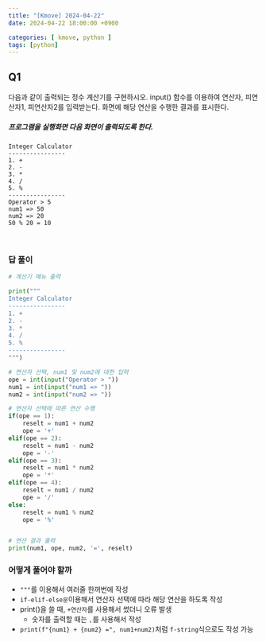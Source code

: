 ```yaml
---
title: "[Kmove] 2024-04-22"
date: 2024-04-22 18:00:00 +0900

categories: [ kmove, python ]
tags: [python]
---
```



## Q1
다음과 같이 출력되는 정수 계산기를 구현하시오. input() 함수를 이용하여 연산자, 피연산자1, 피연산자2를 입력받는다. 화면에 해당 연산을 수행한 결과를 표시한다.

##### 프로그램을 실행화면 다음 화면이 출력되도록 한다.
```
Integer Calculator
----------------
1. +
2. -
3. *
4. /
5. %
----------------
Operator > 5
num1 => 50
num2 => 20
50 % 20 = 10
```

<br>

### 답 풀이

```python
# 계산기 메뉴 출력

print("""
Integer Calculator
----------------
1. +
2. -
3. *
4. /
5. %
----------------
""")

# 연산자 선택, num1 및 num2에 대한 입력
ope = int(input("Operator > "))
num1 = int(input("num1 => "))
num2 = int(input("num2 => "))

# 연산자 선택에 따른 연산 수행
if(ope == 1):
    reselt = num1 + num2
    ope = '+'
elif(ope == 2):
    reselt = num1 - num2
    ope = '-'
elif(ope == 3):
    reselt = num1 * num2
    ope = '*'
elif(ope == 4):
    reselt = num1 / num2
    ope = '/'
else:
    reselt = num1 % num2
    ope = '%'


# 연산 결과 출력
print(num1, ope, num2, '=', reselt)
```


### 어떻게 풀어야 할까
  - `"""`를 이용해서 여러줄 한꺼번에 작성
  - `if-elif-else문`이용해서 연산자 선택에 따라 해당 연산을 하도록 작성
  - print()을 쓸 때, `+연산자`를 사용해서 썼더니 오류 발생
    - 숫자를 출력할 때는 `,`를 사용해서 작성
  - `print(f"{num1} + {num2} =", num1+num2)`처럼 `f-string`식으로도 작성 가능